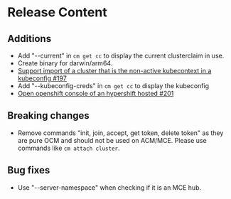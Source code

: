 [comment]: # ( Copyright Contributors to the Open Cluster Management project )
# Release Content
## Additions

- Add "--current" in `cm get cc` to display the current clusterclaim in use.
- Create binary for darwin/arm64.
- [Support import of a cluster that is the non-active kubecontext in a kubeconfig #197](https://github.com/stolostron/cm-cli/issues/197)
- Add "--kubeconfig-creds" in `cm get cc` to display the kubeconfig
- [Open openshift console of an hypershift hosted #201](https://github.com/stolostron/cm-cli/issues/201)

## Breaking changes

- Remove commands "init, join, accept, get token, delete token" as they are pure OCM and should not be used on ACM/MCE. Please use commands like `cm attach cluster`.
## Bug fixes

- Use "--server-namespace" when checking if it is an MCE hub.